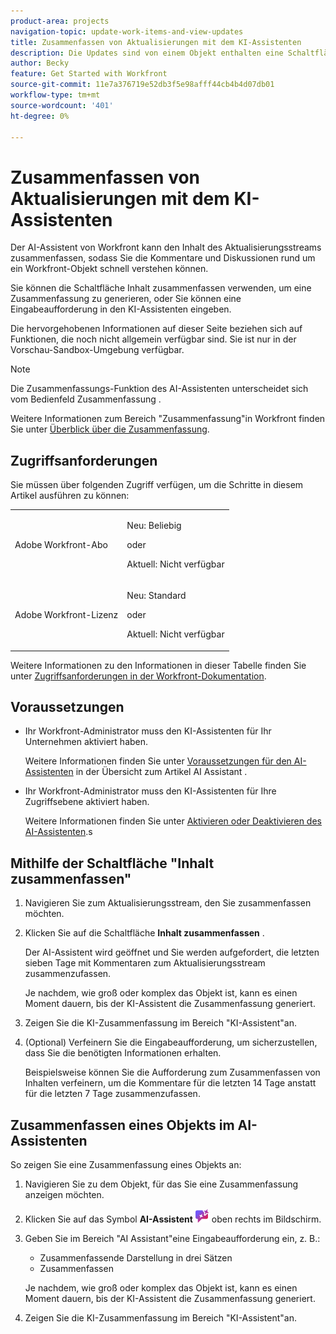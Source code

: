 ```yaml
---
product-area: projects
navigation-topic: update-work-items-and-view-updates
title: Zusammenfassen von Aktualisierungen mit dem KI-Assistenten
description: Die Updates sind von einem Objekt enthalten eine Schaltfläche, die den AI-Assistenten verwendet, um Aktualisierungen zusammenzufassen.
author: Becky
feature: Get Started with Workfront
source-git-commit: 11e7a376719e52db3f5e98afff44cb4b4d07db01
workflow-type: tm+mt
source-wordcount: '401'
ht-degree: 0%

---
```


# Zusammenfassen von Aktualisierungen mit dem KI-Assistenten

Der AI-Assistent von Workfront kann den Inhalt des Aktualisierungsstreams zusammenfassen, sodass Sie die Kommentare und Diskussionen rund um ein Workfront-Objekt schnell verstehen können.

Sie können die Schaltfläche Inhalt zusammenfassen verwenden, um eine Zusammenfassung zu generieren, oder Sie können eine Eingabeaufforderung in den KI-Assistenten eingeben.

<span class="preview">Die hervorgehobenen Informationen auf dieser Seite beziehen sich auf Funktionen, die noch nicht allgemein verfügbar sind. Sie ist nur in der Vorschau-Sandbox-Umgebung verfügbar.</span>

>[!NOTE]
>
>Die Zusammenfassungs-Funktion des AI-Assistenten unterscheidet sich vom Bedienfeld Zusammenfassung .
>
>Weitere Informationen zum Bereich &quot;Zusammenfassung&quot;in Workfront finden Sie unter [Überblick über die Zusammenfassung](/help/quicksilver/workfront-basics/the-new-workfront-experience/summary-overview.md).

## Zugriffsanforderungen

Sie müssen über folgenden Zugriff verfügen, um die Schritte in diesem Artikel ausführen zu können:

<table style="table-layout:auto"> 
 <col> 
 <col> 
 <tbody> 
  <tr> 
   <td role="rowheader">Adobe Workfront-Abo</td> 
   <td><p>Neu: Beliebig</p>
       <p>oder</p>
       <p>Aktuell: Nicht verfügbar</p></td>
  </tr> 
  <tr> 
   <td role="rowheader">Adobe Workfront-Lizenz</td> 
   <td><p>Neu: Standard</p>
       <p>oder</p>
       <p>Aktuell: Nicht verfügbar</p></td>
  </tr> 
 </tbody> 
</table>

Weitere Informationen zu den Informationen in dieser Tabelle finden Sie unter [Zugriffsanforderungen in der Workfront-Dokumentation](/help/quicksilver/administration-and-setup/add-users/access-levels-and-object-permissions/access-level-requirements-in-documentation.md).

## Voraussetzungen

* Ihr Workfront-Administrator muss den KI-Assistenten für Ihr Unternehmen aktiviert haben.

  Weitere Informationen finden Sie unter [Voraussetzungen für den AI-Assistenten](/help/quicksilver/workfront-basics/ai-assistant/ai-assistant-overview.md#prerequisites-to-ai-assistant) in der Übersicht zum Artikel AI Assistant .
* Ihr Workfront-Administrator muss den KI-Assistenten für Ihre Zugriffsebene aktiviert haben.

  Weitere Informationen finden Sie unter [Aktivieren oder Deaktivieren des AI-Assistenten](/help/quicksilver/workfront-basics/ai-assistant/enable-or-disable-assistant.md).s

<div class="preview">

## Mithilfe der Schaltfläche &quot;Inhalt zusammenfassen&quot;

1. Navigieren Sie zum Aktualisierungsstream, den Sie zusammenfassen möchten.
1. Klicken Sie auf die Schaltfläche **Inhalt zusammenfassen** .

   Der AI-Assistent wird geöffnet und Sie werden aufgefordert, die letzten sieben Tage mit Kommentaren zum Aktualisierungsstream zusammenzufassen.

   Je nachdem, wie groß oder komplex das Objekt ist, kann es einen Moment dauern, bis der KI-Assistent die Zusammenfassung generiert.

1. Zeigen Sie die KI-Zusammenfassung im Bereich &quot;KI-Assistent&quot;an.
1. (Optional) Verfeinern Sie die Eingabeaufforderung, um sicherzustellen, dass Sie die benötigten Informationen erhalten.

   Beispielsweise können Sie die Aufforderung zum Zusammenfassen von Inhalten verfeinern, um die Kommentare für die letzten 14 Tage anstatt für die letzten 7 Tage zusammenzufassen.

   </div>

## Zusammenfassen eines Objekts im AI-Assistenten

So zeigen Sie eine Zusammenfassung eines Objekts an:

1. Navigieren Sie zu dem Objekt, für das Sie eine Zusammenfassung anzeigen möchten.
1. Klicken Sie auf das Symbol **AI-Assistent** ![AI-Assistent-Symbol](assets/ai-assistant-icon.png) oben rechts im Bildschirm.
1. Geben Sie im Bereich &quot;AI Assistant&quot;eine Eingabeaufforderung ein, z. B.:

   * Zusammenfassende Darstellung in drei Sätzen
   * Zusammenfassen

   Je nachdem, wie groß oder komplex das Objekt ist, kann es einen Moment dauern, bis der KI-Assistent die Zusammenfassung generiert.

1. Zeigen Sie die KI-Zusammenfassung im Bereich &quot;KI-Assistent&quot;an.

